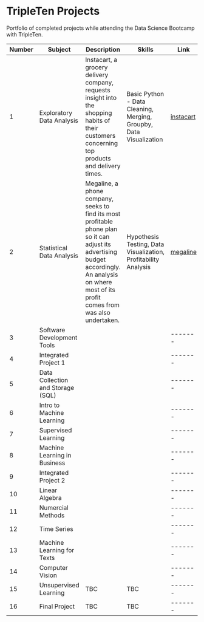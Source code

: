 # TripleTen Projects

Portfolio of completed projects while attending the Data Science Bootcamp with TripleTen.

|  Number | Subject | Description | Skills | Link | 
| -------- | ------- |------- | ------- | ------- |
| 1 | Exploratory Data Analysis    | Instacart, a grocery delivery company, requests insight into the shopping habits of their customers concerning top products and delivery times.| Basic Python - Data Cleaning, Merging, Groupby, Data Visualization | [instacart](projects/instacart-eda) |
| 2 | Statistical Data Analysis    |Megaline, a phone company, seeks to find its most profitable phone plan so it can adjust its advertising budget accordingly. An analysis on where most of its profit comes from was also undertaken.| Hypothesis Testing, Data Visualization, Profitability Analysis| [megaline](projects/megaline-sda) |
| 3 | Software Development Tools   |       |       | ------- |
| 4 | Integrated Project 1         |       |       | ------- |
| 5 | Data Collection and Storage (SQL)    |       |       | ------- |
| 6 | Intro to Machine Learning    |       |       | ------- |
| 7 | Supervised Learning          |       |       | ------- |
| 8 | Machine Learning in Business |       |       | ------- |
| 9 | Integrated Project 2         |       |       | ------- |
| 10 | Linear Algebra              |       |       | ------- |
| 11 | Numercial Methods           |       |       | ------- |
| 12 | Time Series                 |       |       | ------- |
| 13 | Machine Learning for Texts  |       |       | ------- |
| 14 | Computer Vision             |       |       | ------- |
| 15 | Unsupervised Learning       |    TBC   |   TBC    | ------- |
| 16 | Final Project               |    TBC   |   TBC   | ------- |

